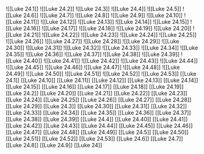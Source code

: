 ![[Luke 24.1]]
![[Luke 24.2]]
![[Luke 24.3]]
![[Luke 24.4]]
![[Luke 24.5]]
![[Luke 24.6]]
![[Luke 24.7]]
![[Luke 24.8]]
![[Luke 24.9]]
![[Luke 24.10]]
![[Luke 24.11]]
![[Luke 24.12]]
![[Luke 24.13]]
![[Luke 24.14]]
![[Luke 24.15]]
![[Luke 24.16]]
![[Luke 24.17]]
![[Luke 24.18]]
![[Luke 24.19]]
![[Luke 24.20]]
![[Luke 24.21]]
![[Luke 24.22]]
![[Luke 24.23]]
![[Luke 24.24]]
![[Luke 24.25]]
![[Luke 24.26]]
![[Luke 24.27]]
![[Luke 24.28]]
![[Luke 24.29]]
![[Luke 24.30]]
![[Luke 24.31]]
![[Luke 24.32]]
![[Luke 24.33]]
![[Luke 24.34]]
![[Luke 24.35]]
![[Luke 24.36]]
![[Luke 24.37]]
![[Luke 24.38]]
![[Luke 24.39]]
![[Luke 24.40]]
![[Luke 24.41]]
![[Luke 24.42]]
![[Luke 24.43]]
![[Luke 24.44]]
![[Luke 24.45]]
![[Luke 24.46]]
![[Luke 24.47]]
![[Luke 24.48]]
![[Luke 24.49]]
![[Luke 24.50]]
![[Luke 24.51]]
![[Luke 24.52]]
![[Luke 24.53]]
[[Luke 24.1]]
[[Luke 24.10]]
[[Luke 24.11]]
[[Luke 24.12]]
[[Luke 24.13]]
[[Luke 24.14]]
[[Luke 24.15]]
[[Luke 24.16]]
[[Luke 24.17]]
[[Luke 24.18]]
[[Luke 24.19]]
[[Luke 24.2]]
[[Luke 24.20]]
[[Luke 24.21]]
[[Luke 24.22]]
[[Luke 24.23]]
[[Luke 24.24]]
[[Luke 24.25]]
[[Luke 24.26]]
[[Luke 24.27]]
[[Luke 24.28]]
[[Luke 24.29]]
[[Luke 24.3]]
[[Luke 24.30]]
[[Luke 24.31]]
[[Luke 24.32]]
[[Luke 24.33]]
[[Luke 24.34]]
[[Luke 24.35]]
[[Luke 24.36]]
[[Luke 24.37]]
[[Luke 24.38]]
[[Luke 24.39]]
[[Luke 24.4]]
[[Luke 24.40]]
[[Luke 24.41]]
[[Luke 24.42]]
[[Luke 24.43]]
[[Luke 24.44]]
[[Luke 24.45]]
[[Luke 24.46]]
[[Luke 24.47]]
[[Luke 24.48]]
[[Luke 24.49]]
[[Luke 24.5]]
[[Luke 24.50]]
[[Luke 24.51]]
[[Luke 24.52]]
[[Luke 24.53]]
[[Luke 24.6]]
[[Luke 24.7]]
[[Luke 24.8]]
[[Luke 24.9]]
[[Luke 24]]
